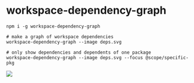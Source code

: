 # workspace-dependency-graph

```
npm i -g workspace-dependency-graph

# make a graph of workspace dependencies
workspace-dependency-graph --image deps.svg

# only show dependencies and dependents of one package
workspace-dependency-graph --image deps.svg --focus @scope/specific-pkg
```

![](https://user-images.githubusercontent.com/31321188/91324243-23e36c00-e7c2-11ea-8389-8f6f8f466e8a.png)
